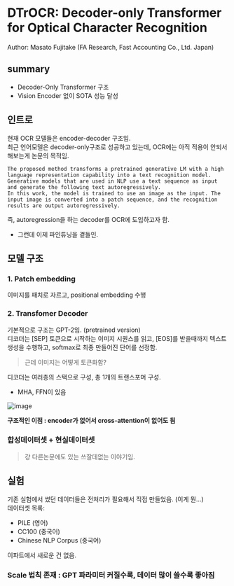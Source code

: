 # DTrOCR: Decoder-only Transformer for Optical Character Recognition
Author: Masato Fujitake (FA Research, Fast Accounting Co., Ltd. Japan)

## summary 
- Decoder-Only Transformer 구조
- Vision Encoder 없이 SOTA 성능 달성

## 인트로
현재 OCR 모델들은 encoder-decoder 구조임.  
최근 언어모델은 decoder-only구조로 성공하고 있는데, OCR에는 아직 적용이 안되서 해보는게 논문의 목적임.  
```
The proposed method transforms a pretrained generative LM with a high language representation capability into a text recognition model.
Generative models that are used in NLP use a text sequence as input and generate the following text autoregressively.
In this work, the model is trained to use an image as the input. The input image is converted into a patch sequence, and the recognition results are output autoregressively.
```
즉, autoregression을 하는 decoder를 OCR에 도입하고자 함.
+ 그런데 이제 파인튜닝을 곁들인.

## 모델 구조
### 1. Patch embedding
이미지를 패치로 자르고, positional embedding 수행

### 2. Transfomer Decoder
기본적으로 구조는 GPT-2임. (pretrained version)  
디코더는 [SEP] 토큰으로 시작하는 이미지 시퀀스를 읽고, [EOS]를 받을때까지 텍스트 생성을 수행하고, softmax로 최종 만들어진 단어를 선정함.  
> 근데 이미지는 어떻게 토큰화함?

디코더는 여러층의 스택으로 구성, 총 1개의 트랜스포머 구성. 
- MHA, FFN이 있음

![image](https://github.com/user-attachments/assets/56542507-bc19-4474-915d-4732ca0e3591)


**구조적인 이점 : encoder가 없어서 cross-attention이 없어도 됨**

### 합성데이터셋 + 현실데이터셋 
> 걍 다른논문에도 있는 쓰잘데없는 이야기임.

## 실험
기존 실험에서 썼던 데이터들은 전처리가 필요해서 직접 만들었음. (이게 뭔...)  
데이터셋 목록:  
- PILE (영어)
- CC100 (중국어)
- Chinese NLP Corpus (중국어)

이파트에서 새로운 건 없음.  

### Scale 법칙 존재 : GPT 파라미터 커질수록, 데이터 많이 쓸수록 좋아짐


